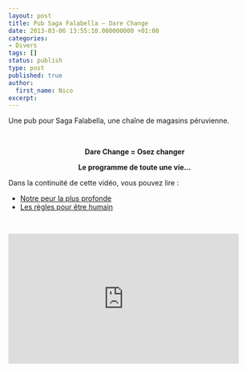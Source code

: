 ```yaml
---
layout: post
title: Pub Saga Falabella – Dare Change
date: 2013-03-06 13:55:10.000000000 +01:00
categories:
- Divers
tags: []
status: publish
type: post
published: true
author:
  first_name: Nico
excerpt:
---
```

<p>Une pub pour Saga Falabella, une chaîne de magasins péruvienne.</p>
<p>&nbsp;</p>
<p style="text-align: center;"><strong>Dare Change = Osez changer</strong></p>
<p style="text-align: center;"><strong>Le programme de toute une vie...</strong></p>
<p>Dans la continuité de cette vidéo, vous pouvez lire :</p>
<ul>
<li><a href="http://hypnodingues.org/citations/notre-peur-la-plus-profonde/">Notre peur la plus profonde</a></li>
<li><a href="http://hypnodingues.org/textes/les-regles-pour-etre-humain/">Les règles pour être humain</a></li>
</ul>
<p>&nbsp;</p>
<p><iframe src="http://www.youtube.com/embed/DflZi_lLSo8" height="259" width="460" allowfullscreen="" frameborder="0"></iframe></p>
